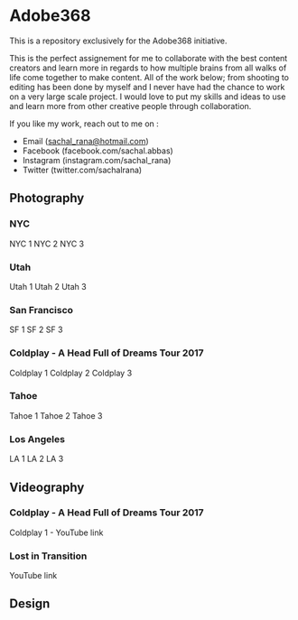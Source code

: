# Adobe368

This is a repository exclusively for the Adobe368 initiative. 

This is the perfect assignement for me to collaborate with the best content creators and learn more in regards to how multiple brains from all walks of life come together to make content. All of the work below; from shooting to editing has been done by myself and I never have had the chance to work on a very large scale project. I would love to put my skills and ideas to use and learn more from other creative people through collaboration.  

If you like my work, reach out to me on :

  - Email (sachal_rana@hotmail.com)
  - Facebook (facebook.com/sachal.abbas)
  - Instagram (instagram.com/sachal_rana)
  - Twitter (twitter.com/sachalrana)

## Photography

### NYC
NYC 1
NYC 2
NYC 3

### Utah
Utah 1 
Utah 2
Utah 3

### San Francisco
SF 1
SF 2
SF 3

### Coldplay - A Head Full of Dreams Tour 2017
Coldplay 1
Coldplay 2
Coldplay 3

### Tahoe
Tahoe 1 
Tahoe 2
Tahoe 3

### Los Angeles
LA 1
LA 2
LA 3


## Videography

### Coldplay - A Head Full of Dreams Tour 2017
Coldplay 1 - YouTube link

### Lost in Transition
YouTube link


## Design
